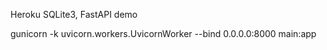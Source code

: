 
Heroku SQLite3, FastAPI demo

gunicorn -k uvicorn.workers.UvicornWorker --bind 0.0.0.0:8000 main:app

